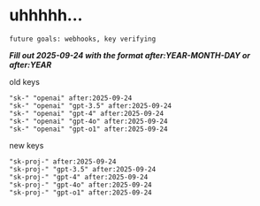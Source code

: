 # uhhhhh...

`future goals: webhooks, key verifying`



***Fill out 2025-09-24 with the format after:YEAR-MONTH-DAY or after:YEAR***

old keys
```
"sk-" "openai" after:2025-09-24
"sk-" "openai" "gpt-3.5" after:2025-09-24
"sk-" "openai" "gpt-4" after:2025-09-24
"sk-" "openai" "gpt-4o" after:2025-09-24
"sk-" "openai" "gpt-o1" after:2025-09-24
```

new keys
```
"sk-proj-" after:2025-09-24
"sk-proj-" "gpt-3.5" after:2025-09-24
"sk-proj-" "gpt-4" after:2025-09-24
"sk-proj-" "gpt-4o" after:2025-09-24
"sk-proj-" "gpt-o1" after:2025-09-24
```
